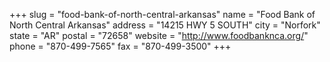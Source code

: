 +++
slug = "food-bank-of-north-central-arkansas"
name = "Food Bank of North Central Arkansas"
address = "14215 HWY 5 SOUTH"
city = "Norfork"
state = "AR"
postal = "72658"
website = "http://www.foodbanknca.org/"
phone = "870-499-7565"
fax = "870-499-3500"
+++
